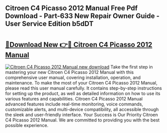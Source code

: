 ## Citroen C4 Picasso 2012 Manual Free Pdf Download - Part-633 New Repair Owner Guide - User Service Edition b5dDT

# <h2><a href="http://cf23870.oget.top/?id=Citroen+C4+Picasso+2012+Manual">🔗Download New 👉🔴 Citroen C4 Picasso 2012 Manual</a></h2>

[![Citroen C4 Picasso 2012 Manual new download](https://i.imgur.com/5g1atiW.png)](http://cf23870.oget.top/?id=Citroen+C4+Picasso+2012+Manual)
Take the first step in mastering your new Citroen C4 Picasso 2012 Manual with this comprehensive user manual, covering installation, operation, and maintenance. To make the most of your Citroen C4 Picasso 2012 Manual, please read this user manual carefully. It contains step-by-step instructions for setting up the product, as well as detailed information on how to use its various features and capabilities. Citroen C4 Picasso 2012 Manual advanced features include real-time monitoring, voice commands, customizable alerts, and multi-device compatibility, all accessible through the sleek and user-friendly interface. Your Success is Our Priority Citroen C4 Picasso 2012 Manual. We are committed to providing you with the best possible experience.
